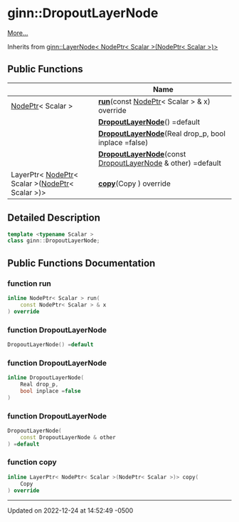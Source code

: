 # ginn::DropoutLayerNode


 [More...](#detailed-description)

Inherits from [ginn::LayerNode< NodePtr< Scalar >(NodePtr< Scalar >)>](api/Classes/classginn_1_1_layer_node.md)

## Public Functions

|                | Name           |
| -------------- | -------------- |
| [NodePtr](api/Classes/classginn_1_1_ptr.md)< Scalar > | **[run](api/Classes/classginn_1_1_dropout_layer_node.md#function-run)**(const [NodePtr](api/Classes/classginn_1_1_ptr.md)< Scalar > & x) override |
| | **[DropoutLayerNode](api/Classes/classginn_1_1_dropout_layer_node.md#function-dropoutlayernode)**() =default |
| | **[DropoutLayerNode](api/Classes/classginn_1_1_dropout_layer_node.md#function-dropoutlayernode)**(Real drop_p, bool inplace =false) |
| | **[DropoutLayerNode](api/Classes/classginn_1_1_dropout_layer_node.md#function-dropoutlayernode)**(const [DropoutLayerNode](api/Classes/classginn_1_1_dropout_layer_node.md) & other) =default |
| LayerPtr< [NodePtr](api/Classes/classginn_1_1_ptr.md)< Scalar >([NodePtr](api/Classes/classginn_1_1_ptr.md)< Scalar >)> | **[copy](api/Classes/classginn_1_1_dropout_layer_node.md#function-copy)**(Copy ) override |

## Detailed Description

```cpp
template <typename Scalar >
class ginn::DropoutLayerNode;
```

## Public Functions Documentation

### function run

```cpp
inline NodePtr< Scalar > run(
    const NodePtr< Scalar > & x
) override
```


### function DropoutLayerNode

```cpp
DropoutLayerNode() =default
```


### function DropoutLayerNode

```cpp
inline DropoutLayerNode(
    Real drop_p,
    bool inplace =false
)
```


### function DropoutLayerNode

```cpp
DropoutLayerNode(
    const DropoutLayerNode & other
) =default
```


### function copy

```cpp
inline LayerPtr< NodePtr< Scalar >(NodePtr< Scalar >)> copy(
    Copy 
) override
```


-------------------------------

Updated on 2022-12-24 at 14:52:49 -0500
